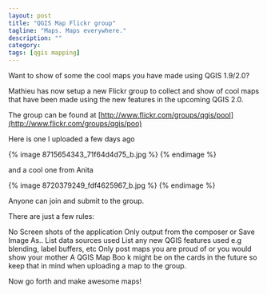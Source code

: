 ```yaml
---
layout: post
title: "QGIS Map Flickr group"
tagline: "Maps. Maps everywhere."
description: ""
category:  
tags: [qgis mapping]
---
```


Want to show of some the cool maps you have made using QGIS 1.9/2.0?

Mathieu has now setup a new Flickr group to collect and show of cool maps that have been made using the new features in the upcoming QGIS 2.0.

The group can be found at [http://www.flickr.com/groups/qgis/pool](http://www.flickr.com/groups/qgis/poo)

Here is one I uploaded a few days ago

{% image 8715654343_71f64d4d75_b.jpg %}
{% endimage %}

and a cool one from Anita

{% image 8720379249_fdf4625967_b.jpg %}
{% endimage %}

Anyone can join and submit to the group.

There are just a few rules:

No Screen shots of the application
Only output from the composer or Save Image As..
List data sources used
List any new QGIS features used e.g blending, label buffers, etc
Only post maps you are proud of or you would show your mother
A QGIS Map Boo k might be on the cards in the future so keep that in mind when uploading a map to the group.

Now go forth and make awesome maps!